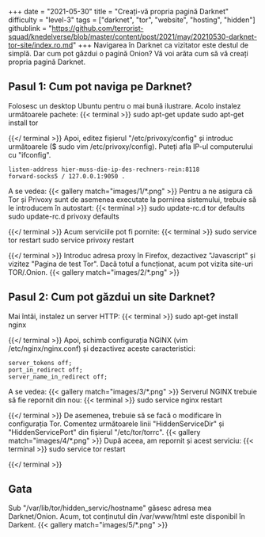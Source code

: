 +++
date = "2021-05-30"
title = "Creați-vă propria pagină Darknet"
difficulty = "level-3"
tags = ["darknet", "tor", "website", "hosting", "hidden"]
githublink = "https://github.com/terrorist-squad/knedelverse/blob/master/content/post/2021/may/20210530-darknet-tor-site/index.ro.md"
+++
Navigarea în Darknet ca vizitator este destul de simplă. Dar cum pot găzdui o pagină Onion? Vă voi arăta cum să vă creați propria pagină Darknet.
## Pasul 1: Cum pot naviga pe Darknet?
Folosesc un desktop Ubuntu pentru o mai bună ilustrare. Acolo instalez următoarele pachete:
{{< terminal >}}
sudo apt-get update
sudo apt-get install tor 

{{</ terminal >}}
Apoi, editez fișierul "/etc/privoxy/config" și introduc următoarele ($ sudo vim /etc/privoxy/config). Puteți afla IP-ul computerului cu "ifconfig".
```
listen-address hier-muss-die-ip-des-rechners-rein:8118
forward-socks5 / 127.0.0.1:9050 .

```
A se vedea:
{{< gallery match="images/1/*.png" >}}
Pentru a ne asigura că Tor și Privoxy sunt de asemenea executate la pornirea sistemului, trebuie să le introducem în autostart:
{{< terminal >}}
sudo update-rc.d tor defaults
sudo update-rc.d privoxy defaults

{{</ terminal >}}
Acum serviciile pot fi pornite:
{{< terminal >}}
sudo service tor restart
sudo service privoxy restart

{{</ terminal >}}
Introduc adresa proxy în Firefox, dezactivez "Javascript" și vizitez "Pagina de test Tor". Dacă totul a funcționat, acum pot vizita site-uri TOR/.Onion.
{{< gallery match="images/2/*.png" >}}

## Pasul 2: Cum pot găzdui un site Darknet?
Mai întâi, instalez un server HTTP:
{{< terminal >}}
sudo apt-get install nginx

{{</ terminal >}}
Apoi, schimb configurația NGINX (vim /etc/nginx/nginx.conf) și dezactivez aceste caracteristici:
```
server_tokens off;
port_in_redirect off;
server_name_in_redirect off;

```
A se vedea:
{{< gallery match="images/3/*.png" >}}
Serverul NGINX trebuie să fie repornit din nou:
{{< terminal >}}
sudo service nginx restart

{{</ terminal >}}
De asemenea, trebuie să se facă o modificare în configurația Tor. Comentez următoarele linii "HiddenServiceDir" și "HiddenServicePort" din fișierul "/etc/tor/torrc".
{{< gallery match="images/4/*.png" >}}
După aceea, am repornit și acest serviciu:
{{< terminal >}}
sudo service tor restart

{{</ terminal >}}

## Gata
Sub "/var/lib/tor/hidden_servic/hostname" găsesc adresa mea Darknet/Onion. Acum, tot conținutul din /var/www/html este disponibil în Darkent.
{{< gallery match="images/5/*.png" >}}
